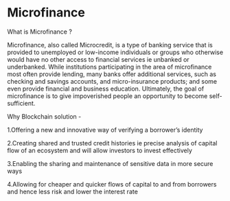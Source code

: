 # Microfinance

What is Microfinance ?

Microfinance, also called Microcredit, is a type of banking service that is provided to unemployed or low-income individuals 
or groups who otherwise would have no other access to financial services ie unbanked or underbanked. While institutions 
participating in the area of microfinance most often provide lending, many banks offer additional services, such as checking and savings accounts, and micro-insurance products; and some even provide financial and business education. 
Ultimately, the goal of microfinance is to give impoverished people an opportunity to become self-sufficient.


Why Blockchain solution - 

1.Offering a new and innovative way of verifying a borrower’s identity

2.Creating shared and trusted credit histories ie precise analysis of capital flow of an ecosystem and will allow investors to invest effectively 

3.Enabling the sharing and maintenance of sensitive data in more secure ways

4.Allowing for cheaper and quicker flows of capital to and from borrowers and hence less risk and lower the interest rate
